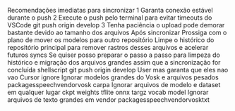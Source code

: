 Recomendações imediatas para sincronizar
1 Garanta conexão estável durante o push
2 Execute o push pelo terminal para evitar timeouts do VSCode
git push origin develop
3 Tenha paciência o upload pode demorar bastante devido ao tamanho dos arquivos
Após sincronizar
 Prossiga com o plano de mover os modelos para outro repositório
 Limpe o histórico do repositório principal para remover rastros desses arquivos e acelerar futuros syncs
Se quiser posso preparar o passo a passo para limpeza do histórico e migração dos arquivos grandes assim que a sincronização for concluída
shellscript
git push origin develop
User
mas garanta que eles nao vao
Cursor
ignore
 Ignorar modelos grandes do Vosk e arquivos pesados
packagesspeechvendorvosk
carpa
 Ignorar arquivos de modelo e dataset em qualquer lugar
ckpt
weights
tflite
onnx
targz
vocab
model
 Ignorar arquivos de texto grandes em vendor
packagesspeechvendorvosktxt